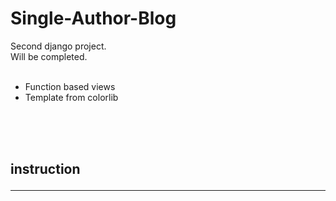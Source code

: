# Single-Author-Blog
Second django project.<br>
Will be completed.<br>
<br>
- Function based views<br>
- Template from colorlib<br>
<br>
<br>
<br>


## instruction <hr>
